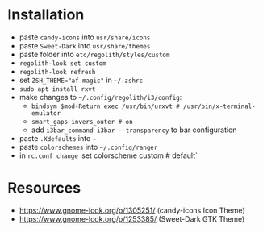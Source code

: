 # Installation
- paste `candy-icons` into `usr/share/icons`
- paste `Sweet-Dark` into `usr/share/themes`
- paste folder into `etc/regolith/styles/custom`
- `regolith-look set custom`
- `regolith-look refresh`
- set `ZSH_THEME="af-magic"` in `~/.zshrc`
- `sudo apt install rxvt`
- make changes to `~/.config/regolith/i3/config`:
	* `bindsym $mod+Return exec /usr/bin/urxvt # /usr/bin/x-terminal-emulator`
	* `smart_gaps invers_outer # on`
	* add `i3bar_command i3bar --transparency` to bar configuration
- paste `.Xdefaults` into `~`
- paste `colorschemes` into `~/.config/ranger`
- in `rc.conf change `set colorscheme custom # default`

# Resources
- https://www.gnome-look.org/p/1305251/ (candy-icons Icon Theme)
- https://www.gnome-look.org/p/1253385/ (Sweet-Dark GTK Theme)

